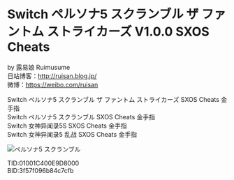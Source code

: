 # Switch ペルソナ5 スクランブル ザ ファントム ストライカーズ V1.0.0 SXOS Cheats

by 露易娘 Ruimusume</br>
日站博客：http://ruisan.blog.jp/</br>
微博：https://weibo.com/ruisan</br>

Switch ペルソナ5 スクランブル ザ ファントム ストライカーズ SXOS Cheats 金手指</br>
Switch ペルソナ5 スクランブル SXOS Cheats 金手指</br>
Switch 女神异闻录5S SXOS Cheats 金手指</br>
Switch 女神异闻录5 乱战 SXOS Cheats 金手指</br>

<img src=" " alt="ペルソナ5 スクランブル"/>

TID:01001C400E9D8000</br>
BID:3f57f096b84c7cfb

